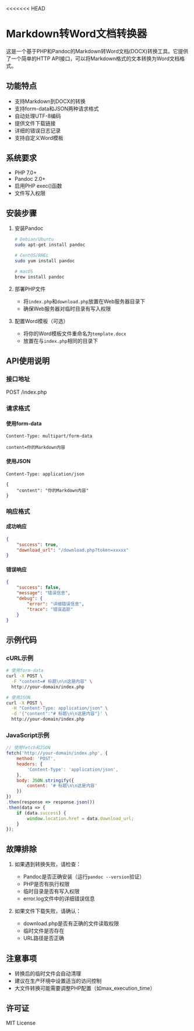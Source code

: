 <<<<<<< HEAD
# Markdown转Word文档转换器

这是一个基于PHP和Pandoc的Markdown转Word文档(DOCX)转换工具。它提供了一个简单的HTTP API接口，可以将Markdown格式的文本转换为Word文档格式。

## 功能特点

- 支持Markdown到DOCX的转换
- 支持form-data和JSON两种请求格式
- 自动处理UTF-8编码
- 提供文件下载链接
- 详细的错误日志记录
- 支持自定义Word模板

## 系统要求

- PHP 7.0+
- Pandoc 2.0+
- 启用PHP exec()函数
- 文件写入权限

## 安装步骤

1. 安装Pandoc
   ```bash
   # Debian/Ubuntu
   sudo apt-get install pandoc

   # CentOS/RHEL
   sudo yum install pandoc

   # macOS
   brew install pandoc
   ```

2. 部署PHP文件
   - 将`index.php`和`download.php`放置在Web服务器目录下
   - 确保Web服务器对临时目录有写入权限

3. 配置Word模板（可选）
   - 将你的Word模板文件重命名为`template.docx`
   - 放置在与`index.php`相同的目录下

## API使用说明

### 接口地址

POST /index.php

### 请求格式

#### 使用form-data
```
Content-Type: multipart/form-data

content=你的Markdown内容
```

#### 使用JSON
```
Content-Type: application/json

{
    "content": "你的Markdown内容"
}
```

### 响应格式

#### 成功响应
```json
{
    "success": true,
    "download_url": "/download.php?token=xxxxx"
}
```

#### 错误响应
```json
{
    "success": false,
    "message": "错误信息",
    "debug": {
        "error": "详细错误信息",
        "trace": "错误追踪"
    }
}
```

## 示例代码

### cURL示例
```bash
# 使用form-data
curl -X POST \
  -F "content=# 标题\n\n这是内容" \
  http://your-domain/index.php

# 使用JSON
curl -X POST \
  -H "Content-Type: application/json" \
  -d '{"content":"# 标题\n\n这是内容"}' \
  http://your-domain/index.php
```

### JavaScript示例
```javascript
// 使用fetch和JSON
fetch('http://your-domain/index.php', {
    method: 'POST',
    headers: {
        'Content-Type': 'application/json',
    },
    body: JSON.stringify({
        content: '# 标题\n\n这是内容'
    })
})
.then(response => response.json())
.then(data => {
    if (data.success) {
        window.location.href = data.download_url;
    }
});
```

## 故障排除

1. 如果遇到转换失败，请检查：
   - Pandoc是否正确安装（运行`pandoc --version`验证）
   - PHP是否有执行权限
   - 临时目录是否有写入权限
   - error.log文件中的详细错误信息

2. 如果文件下载失败，请确认：
   - download.php是否有正确的文件读取权限
   - 临时文件是否存在
   - URL路径是否正确

## 注意事项

- 转换后的临时文件会自动清理
- 建议在生产环境中设置适当的访问控制
- 大文件转换可能需要调整PHP配置（如max_execution_time）

## 许可证

MIT License 